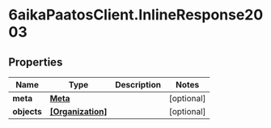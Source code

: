 # 6aikaPaatosClient.InlineResponse2003

## Properties
Name | Type | Description | Notes
------------ | ------------- | ------------- | -------------
**meta** | [**Meta**](Meta.md) |  | [optional] 
**objects** | [**[Organization]**](Organization.md) |  | [optional] 


